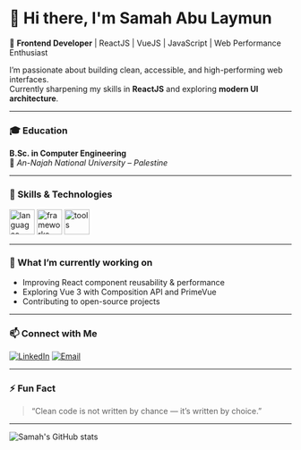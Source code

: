 # 👋 Hi there, I'm **Samah Abu Laymun**

🎯 **Frontend Developer** | ReactJS | VueJS | JavaScript | Web Performance Enthusiast  

I’m passionate about building clean, accessible, and high-performing web interfaces.  
Currently sharpening my skills in **ReactJS** and exploring **modern UI architecture**.

---

### 🎓 Education
**B.Sc. in Computer Engineering**  
📍 *An-Najah National University – Palestine*

---

### 🧠 Skills & Technologies

<p align="left">
  <!-- Languages -->
  <img src="https://skillicons.dev/icons?i=html,css,js,ts" height="45" alt="languages" />
  <!-- Frameworks -->
  <img src="https://skillicons.dev/icons?i=react,vue,nextjs" height="45" alt="frameworks" />
  <!-- Tools -->
  <img src="https://skillicons.dev/icons?i=git,github,vscode,figma,vite" height="45" alt="tools" />
</p>

---

### 🌱 What I’m currently working on
- Improving React component reusability & performance  
- Exploring Vue 3 with Composition API and PrimeVue  
- Contributing to open-source projects

---

### 📫 Connect with Me

[![LinkedIn](https://img.shields.io/badge/LinkedIn-0077B5?style=flat&logo=linkedin&logoColor=white)](https://www.linkedin.com/in/samah-abu-laymun/)
[![Email](https://img.shields.io/badge/Email-D14836?style=flat&logo=gmail&logoColor=white)](mailto:samah_abu_laymun@hotmail.com)

---

### ⚡ Fun Fact
> “Clean code is not written by chance — it’s written by choice.”

---

![Samah's GitHub stats](https://github-readme-stats.vercel.app/api?username=samah-abu-laymun&show_icons=true&theme=tokyonight)
